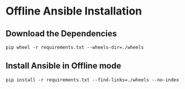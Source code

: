# Offline Ansible Installation

## Download the Dependencies

```
pip wheel -r requirements.txt --wheels-dir=./wheels
```

## Install Ansible in Offline mode

```
pip install -r requirements.txt --find-links=./wheels --no-index
```
